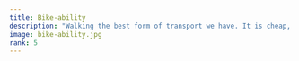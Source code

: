 ```yaml
---
title: Bike-ability
description: "Walking the best form of transport we have. It is cheap, environmentally friendly, safe, and doesn't require much infrastructure. Unfortunately, it is not always so easy to walk to where you want to go. Certain communities are more "
image: bike-ability.jpg
rank: 5
---
```

